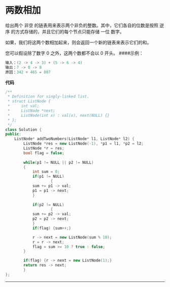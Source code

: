 # 两数相加
给出两个 非空 的链表用来表示两个非负的整数。其中，它们各自的位数是按照 逆序 的方式存储的，并且它们的每个节点只能存储 一位 数字。

如果，我们将这两个数相加起来，则会返回一个新的链表来表示它们的和。

您可以假设除了数字 0 之外，这两个数都不会以 0 开头。
####示例：
  ```cpp
输入：(2 -> 4 -> 3) + (5 -> 6 -> 4)
输出：7 -> 0 -> 8
原因：342 + 465 = 807
```

**代码**
```c++
/**
 * Definition for singly-linked list.
 * struct ListNode {
 *     int val;
 *     ListNode *next;
 *     ListNode(int x) : val(x), next(NULL) {}
 * };
 */
class Solution {
public:
    ListNode* addTwoNumbers(ListNode* l1, ListNode* l2) {
		ListNode *res = new ListNode(-1), *p1 = l1, *p2 = l2;
		ListNode *r = res;
		bool flag = false;
		
		while(p1 != NULL || p2 != NULL) 
		{
		    int sum = 0;
		    if(p1 != NULL)
                    {
			sum += p1 -> val;
			p1 = p1 -> next;
		    }
			
		    if(p2 != NULL)
                    {
			sum += p2 -> val;
			p2 = p2 -> next;
		    }
		    if(flag) {sum++;} 

		    r -> next = new ListNode(sum % 10);
		    r = r -> next;
		    flag = sum >= 10 ? true : false;
		}

		if(flag) {r -> next = new ListNode(1);}
		return res -> next;
		}
};
```
****


